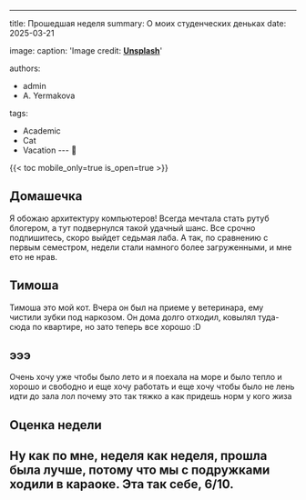 ---
title: Прошедшая неделя
summary: О моих студенческих деньках 
date: 2025-03-21

image:
  caption: 'Image credit: [**Unsplash**](https://unsplash.com)'

authors:
  - admin
  - A. Yermakova 

tags:
  - Academic
  - Cat
  - Vacation 
--- 👋

{{< toc mobile_only=true is_open=true >}}

## Домашечка

Я обожаю архитектуру компьютеров! Всегда мечтала стать рутуб блогером, а тут подвернулся такой удачный шанс. Все срочно подпишитесь, 
скоро выйдет седьмая лаба. А так, по сравнению с первым семестром, недели стали намного более загруженными, и мне ето не нрав.

## Тимоша

Тимоша это мой кот. Вчера он был на приеме у ветеринара, ему чистили зубки под наркозом. Он дома долго отходил, ковылял туда-сюда по квартире,
но зато теперь все хорошо :D

## эээ

Очень хочу уже чтобы было лето и я поехала на море и было тепло и хорошо и свободно и еще хочу работать и еще хочу чтобы было не лень идти до зала лол почему это так тяжко а как придешь норм у кого жиза


## Оценка недели

## Ну как по мне, неделя как неделя, прошла была лучше, потому что мы с подружками ходили в караоке. Эта так себе, 6/10.




